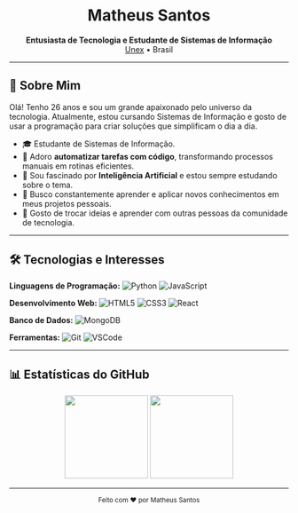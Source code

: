 <div align="center">
  <h1>Matheus Santos</h1>
  <p>
    <b>Entusiasta de Tecnologia e Estudante de Sistemas de Informação</b><br>
    <a href="https://unex.edu.br">Unex</a> • Brasil
  </p>
</div>

---

## 👋 Sobre Mim

Olá! Tenho 26 anos e sou um grande apaixonado pelo universo da tecnologia. Atualmente, estou cursando Sistemas de Informação e gosto de usar a programação para criar soluções que simplificam o dia a dia.

- 🎓 Estudante de Sistemas de Informação.
- 🤖 Adoro **automatizar tarefas com código**, transformando processos manuais em rotinas eficientes.
- 🧠 Sou fascinado por **Inteligência Artificial** e estou sempre estudando sobre o tema.
- 🌱 Busco constantemente aprender e aplicar novos conhecimentos em meus projetos pessoais.
- 💬 Gosto de trocar ideias e aprender com outras pessoas da comunidade de tecnologia.

---

## 🛠️ Tecnologias e Interesses

**Linguagens de Programação:** ![Python](https://img.shields.io/badge/Python-3776AB?style=for-the-badge&logo=python&logoColor=white)
![JavaScript](https://img.shields.io/badge/JavaScript-F7DF1E?style=for-the-badge&logo=javascript&logoColor=black)

**Desenvolvimento Web:** ![HTML5](https://img.shields.io/badge/HTML5-E34F26?style=for-the-badge&logo=html5&logoColor=white)
![CSS3](https://img.shields.io/badge/CSS3-1572B6?style=for-the-badge&logo=css3&logoColor=white)
![React](https://img.shields.io/badge/React-20232A?style=for-the-badge&logo=react&logoColor=61DAFB)

**Banco de Dados:** ![MongoDB](https://img.shields.io/badge/MongoDB-47A248?style=for-the-badge&logo=mongodb&logoColor=white)

**Ferramentas:** ![Git](https://img.shields.io/badge/GIT-E44C30?style=for-the-badge&logo=git&logoColor=white)
![VSCode](https://img.shields.io/badge/Vscode-007ACC?style=for-the-badge&logo=visual-studio-code&logoColor=white)

---

## 📊 Estatísticas do GitHub

<div align="center">
  <img height="150" src="https://github-readme-stats.vercel.app/api?username=matheusesdev&theme=transparent&bg_color=000&border_color=30A3DC&show_icons=true&icon_color=30A3DC&title_color=E94D5F&text_color=FFF" />
  <img height="150" src="https://github-readme-stats.vercel.app/api/top-langs/?username=matheusesdev&layout=compact&bg_color=000&border_color=30A3DC&title_color=E94D5F&text_color=FFF" />
</div>

---

<div align="center">
  <sub>Feito com ❤️ por Matheus Santos</sub>
</div>
